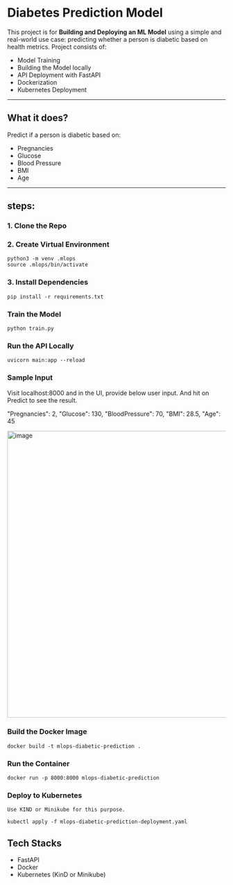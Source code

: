 # Diabetes Prediction Model

This project is for  **Building and Deploying an ML Model** using a simple and real-world use case: predicting whether a person is diabetic based on health metrics.
Project consists of:

- Model Training
- Building the Model locally
- API Deployment with FastAPI
- Dockerization
- Kubernetes Deployment

---

## What it does?

Predict if a person is diabetic based on:
- Pregnancies
- Glucose
- Blood Pressure
- BMI
- Age

---

## steps:

### 1. Clone the Repo

### 2. Create Virtual Environment

```
python3 -m venv .mlops
source .mlops/bin/activate
```

### 3. Install Dependencies

```
pip install -r requirements.txt
```

### Train the Model

```
python train.py
```

### Run the API Locally

```
uvicorn main:app --reload
```

### Sample Input

Visit localhost:8000 and in the UI, provide below user input. And hit on Predict to see the result.

  "Pregnancies": 2,
  "Glucose": 130,
  "BloodPressure": 70,
  "BMI": 28.5,
  "Age": 45

<img width="1221" height="661" alt="image" src="https://github.com/user-attachments/assets/e7bcd525-a7e2-4ffc-9b18-8021f32e0979" />

### Build the Docker Image

```
docker build -t mlops-diabetic-prediction .
```

### Run the Container

```
docker run -p 8000:8000 mlops-diabetic-prediction
```

### Deploy to Kubernetes

```
Use KIND or Minikube for this purpose.

kubectl apply -f mlops-diabetic-prediction-deployment.yaml
```
## Tech Stacks
- FastAPI
- Docker
- Kubernetes (KinD or Minikube)
